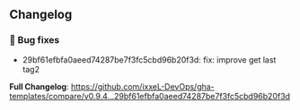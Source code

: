 ## Changelog
### 🐞 Bug fixes
* 29bf61efbfa0aeed74287be7f3fc5cbd96b20f3d: fix: improve get last tag2

**Full Changelog**: https://github.com/ixxeL-DevOps/gha-templates/compare/v0.9.4...29bf61efbfa0aeed74287be7f3fc5cbd96b20f3d